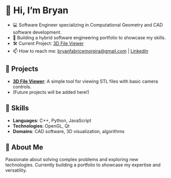 
# 👋 Hi, I’m Bryan
- 💻 Software Engineer specializing in Computational Geometry and CAD software development.
- 🌟 Building a hybrid software engineering portfolio to showcase my skills.
- 🛠️ Current Project: [3D File Viewer]([link-to-repo](https://github.com/BryanFabriceMoreira0/3D-File-Viewer.git))
- 📫 How to reach me: bryanfabricemoreira@gmail.com | [LinkedIn](www.linkedin.com/in/bryan-fabrice-moreira-1380a0154)

## 🚀 Projects  
- **[3D File Viewer](link-to-repo)**: A simple tool for viewing STL files with basic camera controls.  
- (Future projects will be added here!)

## 🔧 Skills  
- **Languages**: C++, Python, JavaScript  
- **Technologies**: OpenGL, Qt
- **Domains**: CAD software, 3D visualization, algorithms  

## 🌱 About Me  
Passionate about solving complex problems and exploring new technologies. Currently building a portfolio to showcase my expertise and versatility.

